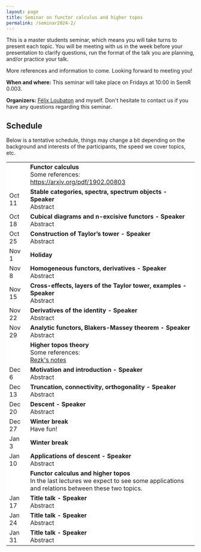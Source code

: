 ```yaml
---
layout: page
title: Seminar on functor calculus and higher topos
permalink: /seminar2024-2/
---
```


This is a master students seminar, which means you will take turns to present each topic. You will be meeting with us in the week before your presentation to clarify questions, run the format of the talk you are planning, and/or practice your talk.

More references and information to come. Looking forward to meeting you!

<b>When and where:</b> This seminar will take place on Fridays at 10:00 in SemR 0.003.

<b>Organizers:</b> <a href="https://felixloubaton.github.io/">Félix Loubaton</a> and myself. Don't hesitate to contact us if you have any questions regarding this seminar.



## Schedule 

Below is a tentative schedule, things may change a bit depending on the background and interests of the participants, the speed we cover topics, etc.
<style>
  .no-border, .no-border td, .no-border th {
    border: none;
      background-color: white;
  }
  
  table {
   border-collapse: collapse;
}

table tr, table td, table th {
   border: none;
}
</style>
<style>
.right-justify {
  text-align: right;
}
</style>

<table class="no-border">
    <tr>
    <td></td>
    <td><b>Functor calculus</b><br>
    Some references: <br>
      <a href=" https://arxiv.org/pdf/1902.00803"> https://arxiv.org/pdf/1902.00803</a><br> 
    </td>
  </tr>

  <tr>
    <td>Oct 11</td>
    <td><b> Stable categories, spectra, spectrum objects - Speaker</b><br>
      Abstract
    </td>
  </tr>
   <tr>
    <td>Oct 18</td>
    <td><b>Cubical diagrams and n-excisive functors - Speaker</b><br>
      Abstract
    </td>
  </tr>
   <tr>
    <td>Oct 25</td>
    <td><b>Construction of Taylor’s tower - Speaker</b><br>
      Abstract
    </td>
  </tr>
   <tr>
    <td>Nov 1</td>
    <td><b>Holiday</b><br>
    </td>
  </tr>
   <tr>
    <td>Nov 8</td>
    <td><b>Homogeneous functors, derivatives - Speaker</b><br>
      Abstract
    </td>
  </tr>
   <tr>
    <td>Nov 15</td>
    <td><b>Cross-effects, layers of the Taylor tower, examples - Speaker</b><br>
      Abstract
    </td>
  </tr>
   <tr>
    <td>Nov 22</td>
    <td><b>Derivatives of the identity - Speaker</b><br>
      Abstract
    </td>
  </tr>

   <tr>
    <td>Nov 29</td>
    <td><b>Analytic functors, Blakers-Massey theorem - Speaker</b><br>
      Abstract
    </td>
  </tr>

   <tr>
    <td></td>
    <td><b>Higher topos theory</b><br>
      Some references:<br>
      <a href="https://rezk.web.illinois.edu/leeds-lectures-2019.pdf">Rezk's notes</a><br> 
    </td>
  </tr>

   <tr>
    <td>Dec 6</td>
    <td><b>Motivation and introduction - Speaker</b><br>
      Abstract
    </td>
  </tr>  

   <tr>
    <td>Dec 13</td>
    <td><b>Truncation, connectivity, orthogonality - Speaker</b><br>
      Abstract
    </td>
  </tr>  

  <tr>
    <td>Dec 20</td>
    <td><b>Descent - Speaker</b><br>
      Abstract
    </td>
  </tr> 
  

   <tr>
    <td>Dec 27</td>
    <td><b>Winter break</b><br>
      Have fun!
    </td>
  </tr>  

   <tr>
    <td>Jan 3</td>
    <td><b>Winter break</b><br>
    </td>
  </tr> 

   <tr>
    <td>Jan 10</td>
    <td><b>Applications of descent - Speaker</b><br>
      Abstract
    </td>
  </tr> 

  <tr>
    <td></td>
    <td><b>Functor calculus and higher topos</b><br>
      In the last lectures we expect to see some applications and relations between these two topics.
    </td>
  </tr>
   <tr>
    <td>Jan 17</td>
    <td><b>Title talk - Speaker</b><br>
      Abstract
    </td>
  </tr> 

   <tr>
    <td>Jan 24</td>
    <td><b>Title talk - Speaker</b><br>
      Abstract
    </td>
  </tr> 

  <tr>
    <td>Jan 31</td>
    <td><b>Title talk - Speaker</b><br>
      Abstract
    </td>
  </tr> 
</table>










<!--
### Step 1) Fork Reverie to your User Repository

Fork [this repository](https://github.com/amitmerchant1990/reverie), then rename the repository to `yourgithubusername.github.io`.

Alternatively, you can use [Use this template](https://github.com/amitmerchant1990/reverie/generate) button if you want to create a repository with a clean commit history which will use Reverie as a template.

Your Jekyll blog will often be viewable immediately at <https://yourgithubusername.github.io> (if it's not, you can often force it to build by completing step 2)

### Step 2) Customize and view your site

Enter your site name, description, avatar and many other options by editing the `_config.yml` file. You can easily turn on Google Analytics tracking, Disqus commenting and social icons here.

Making a change to `_config.yml` (or any file in your repository) will force GitHub Pages to rebuild your site with jekyll. Your rebuilt site will be viewable a few seconds later at <https://yourgithubusername.github.io> - if not, give it ten minutes as GitHub suggests and it'll appear soon.

### Step 3) Publish your first blog post

Create a new file called `/_posts/2019-2-13-Hello-World.md` to publish your first blog post. That's all you need to do to publish your first blog post! This [Markdown Cheatsheet](https://github.com/adam-p/markdown-here/wiki/Markdown-Cheatsheet) might come in handy while writing the posts.

> You can add additional posts in the browser on GitHub.com too! Just hit the <kbd>Create new file</kbd> button in `/_posts/` to create new content. Just make sure to include the [front-matter](http://jekyllrb.com/docs/frontmatter/) block at the top of each new blog post and make sure the post's filename is in this format: year-month-day-title.md

## Using Categories in Reverie

You can categorize your content based on `categories` in Reverie. For this, you just need to add `categories` in front matter like below:

For adding single category:

```md
categories: JavaScript
```

For adding multiple categories:

```md
categories: [PHP, Laravel]
```

The contegorized content can be shown over this URL: <https://yourgithubusername.github.io/categories/>

## RSS

The generated [RSS feed](https://en.wikipedia.org/wiki/RSS) of your blog can be found at <https://yourgithubusername.github.io/feed>. You can see the example RSS feed over [here](https://www.amitmerchant.com/reverie/feed).

## Sitemap

The generated sitemap of your blog can be found at <https://yourgithubusername.github.io/sitemap>. You can see the example sitemap feed over [here](https://www.amitmerchant.com/reverie/sitemap).

-->
